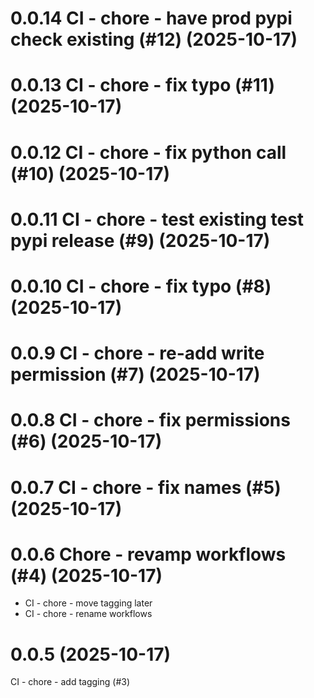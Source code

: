 # 0.0.14 CI - chore - have prod pypi check existing (#12) (2025-10-17)

# 0.0.13 CI - chore - fix typo (#11) (2025-10-17)

# 0.0.12 CI - chore - fix python call (#10) (2025-10-17)

# 0.0.11 CI - chore - test existing test pypi release (#9) (2025-10-17)

# 0.0.10 CI - chore - fix typo (#8) (2025-10-17)

# 0.0.9 CI - chore - re-add write permission (#7) (2025-10-17)

# 0.0.8 CI - chore - fix permissions (#6) (2025-10-17)

# 0.0.7 CI - chore - fix names (#5) (2025-10-17)

# 0.0.6 Chore - revamp workflows (#4) (2025-10-17)
* CI - chore - move tagging later
* CI - chore - rename workflows

# 0.0.5 (2025-10-17)
CI - chore - add tagging (#3)

